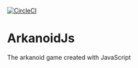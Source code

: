 [![CircleCI](https://circleci.com/gh/nelsonlpco/ArkanoidJs/tree/master.svg?style=svg)](https://circleci.com/gh/nelsonlpco/ArkanoidJs/tree/master)

# ArkanoidJs
The arkanoid game created with JavaScript
